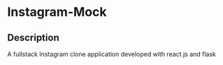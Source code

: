 # Instagram-Mock

## Description
A fullstack Instagram clone application developed with react.js and flask

